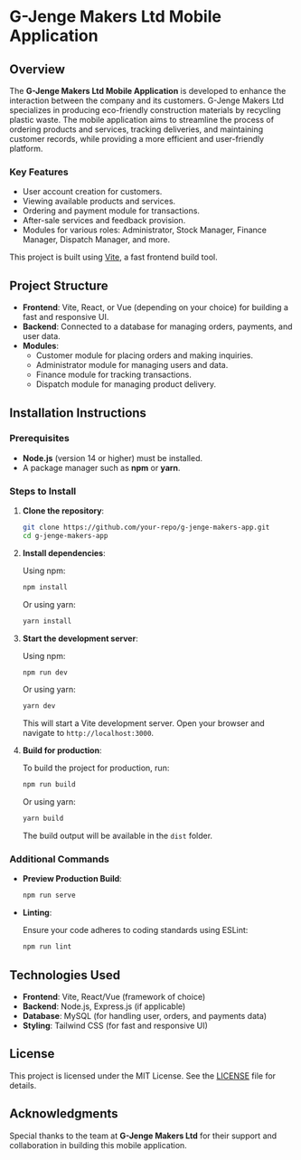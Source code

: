 # G-Jenge Makers Ltd Mobile Application

## Overview

The **G-Jenge Makers Ltd Mobile Application** is developed to enhance the interaction between the company and its customers. G-Jenge Makers Ltd specializes in producing eco-friendly construction materials by recycling plastic waste. The mobile application aims to streamline the process of ordering products and services, tracking deliveries, and maintaining customer records, while providing a more efficient and user-friendly platform.

### Key Features

- User account creation for customers.
- Viewing available products and services.
- Ordering and payment module for transactions.
- After-sale services and feedback provision.
- Modules for various roles: Administrator, Stock Manager, Finance Manager, Dispatch Manager, and more.

This project is built using [Vite](https://vitejs.dev/), a fast frontend build tool.

## Project Structure

- **Frontend**: Vite, React, or Vue (depending on your choice) for building a fast and responsive UI.
- **Backend**: Connected to a database for managing orders, payments, and user data.
- **Modules**:
    - Customer module for placing orders and making inquiries.
    - Administrator module for managing users and data.
    - Finance module for tracking transactions.
    - Dispatch module for managing product delivery.

## Installation Instructions

### Prerequisites

- **Node.js** (version 14 or higher) must be installed.
- A package manager such as **npm** or **yarn**.

### Steps to Install

1. **Clone the repository**:

    ```bash
    git clone https://github.com/your-repo/g-jenge-makers-app.git
    cd g-jenge-makers-app
    ```

2. **Install dependencies**:

    Using npm:

    ```bash
    npm install
    ```

    Or using yarn:

    ```bash
    yarn install
    ```

3. **Start the development server**:

    Using npm:

    ```bash
    npm run dev
    ```

    Or using yarn:

    ```bash
    yarn dev
    ```

    This will start a Vite development server. Open your browser and navigate to `http://localhost:3000`.

4. **Build for production**:

    To build the project for production, run:

    ```bash
    npm run build
    ```

    Or using yarn:

    ```bash
    yarn build
    ```

    The build output will be available in the `dist` folder.

### Additional Commands

- **Preview Production Build**:

    ```bash
    npm run serve
    ```

- **Linting**:

    Ensure your code adheres to coding standards using ESLint:

    ```bash
    npm run lint
    ```

## Technologies Used

- **Frontend**: Vite, React/Vue (framework of choice)
- **Backend**: Node.js, Express.js (if applicable)
- **Database**: MySQL (for handling user, orders, and payments data)
- **Styling**: Tailwind CSS (for fast and responsive UI)

## License

This project is licensed under the MIT License. See the [LICENSE](LICENSE) file for details.

## Acknowledgments

Special thanks to the team at **G-Jenge Makers Ltd** for their support and collaboration in building this mobile application.
